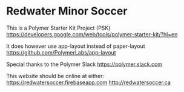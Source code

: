 # Redwater Minor Soccer

This is a Polymer Starter Kit Project (PSK)
  https://developers.google.com/web/tools/polymer-starter-kit/?hl=en

It does however use app-layout instead of paper-layout
  https://github.com/PolymerLabs/app-layout

Special thanks to the Polymer Slack
  https://polymer.slack.com

This website should be online at either:
  https://redwatersoccer.firebaseapp.com
  http://redwatersoccer.ca


